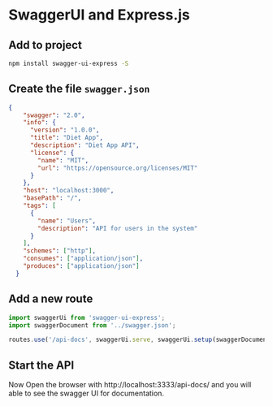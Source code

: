 # SwaggerUI and Express.js

## Add to project
```sh
npm install swagger-ui-express -S
```

## Create the file `swagger.json`
```json
{
    "swagger": "2.0",
    "info": {
      "version": "1.0.0", 
      "title": "Diet App",
      "description": "Diet App API",
      "license": {
        "name": "MIT",
        "url": "https://opensource.org/licenses/MIT"
      }
    },
    "host": "localhost:3000",
    "basePath": "/",
    "tags": [
      {
        "name": "Users",
        "description": "API for users in the system"
      }
    ],
    "schemes": ["http"],
    "consumes": ["application/json"],
    "produces": ["application/json"]
  }
```

## Add a new route

```js
import swaggerUi from 'swagger-ui-express';
import swaggerDocument from '../swagger.json';

routes.use('/api-docs', swaggerUi.serve, swaggerUi.setup(swaggerDocument));
```
## Start the API

Now Open the browser with http://localhost:3333/api-docs/
and you will able to see the swagger UI for documentation.